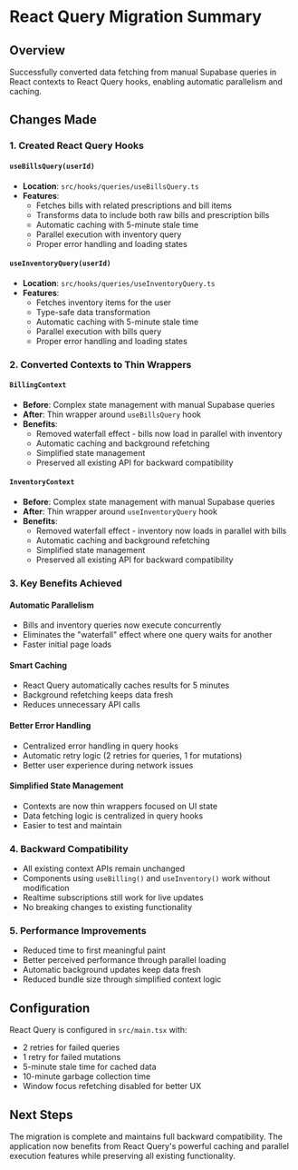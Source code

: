 # React Query Migration Summary

## Overview
Successfully converted data fetching from manual Supabase queries in React contexts to React Query hooks, enabling automatic parallelism and caching.

## Changes Made

### 1. Created React Query Hooks

#### `useBillsQuery(userId)`
- **Location**: `src/hooks/queries/useBillsQuery.ts`
- **Features**:
  - Fetches bills with related prescriptions and bill items
  - Transforms data to include both raw bills and prescription bills
  - Automatic caching with 5-minute stale time
  - Parallel execution with inventory query
  - Proper error handling and loading states

#### `useInventoryQuery(userId)`
- **Location**: `src/hooks/queries/useInventoryQuery.ts` 
- **Features**:
  - Fetches inventory items for the user
  - Type-safe data transformation
  - Automatic caching with 5-minute stale time
  - Parallel execution with bills query
  - Proper error handling and loading states

### 2. Converted Contexts to Thin Wrappers

#### `BillingContext`
- **Before**: Complex state management with manual Supabase queries
- **After**: Thin wrapper around `useBillsQuery` hook
- **Benefits**:
  - Removed waterfall effect - bills now load in parallel with inventory
  - Automatic caching and background refetching
  - Simplified state management
  - Preserved all existing API for backward compatibility

#### `InventoryContext`
- **Before**: Complex state management with manual Supabase queries  
- **After**: Thin wrapper around `useInventoryQuery` hook
- **Benefits**:
  - Removed waterfall effect - inventory now loads in parallel with bills
  - Automatic caching and background refetching
  - Simplified state management
  - Preserved all existing API for backward compatibility

### 3. Key Benefits Achieved

#### Automatic Parallelism
- Bills and inventory queries now execute concurrently
- Eliminates the "waterfall" effect where one query waits for another
- Faster initial page loads

#### Smart Caching
- React Query automatically caches results for 5 minutes
- Background refetching keeps data fresh
- Reduces unnecessary API calls

#### Better Error Handling
- Centralized error handling in query hooks
- Automatic retry logic (2 retries for queries, 1 for mutations)
- Better user experience during network issues

#### Simplified State Management
- Contexts are now thin wrappers focused on UI state
- Data fetching logic is centralized in query hooks
- Easier to test and maintain

### 4. Backward Compatibility
- All existing context APIs remain unchanged
- Components using `useBilling()` and `useInventory()` work without modification
- Realtime subscriptions still work for live updates
- No breaking changes to existing functionality

### 5. Performance Improvements
- Reduced time to first meaningful paint
- Better perceived performance through parallel loading
- Automatic background updates keep data fresh
- Reduced bundle size through simplified context logic

## Configuration
React Query is configured in `src/main.tsx` with:
- 2 retries for failed queries
- 1 retry for failed mutations
- 5-minute stale time for cached data
- 10-minute garbage collection time
- Window focus refetching disabled for better UX

## Next Steps
The migration is complete and maintains full backward compatibility. The application now benefits from React Query's powerful caching and parallel execution features while preserving all existing functionality.
